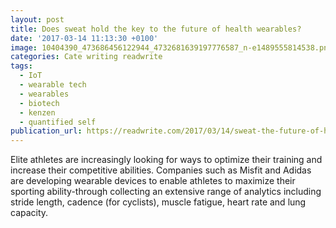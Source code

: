 ```yaml
---
layout: post
title: Does sweat hold the key to the future of health wearables?
date: '2017-03-14 11:13:30 +0100'
image: 10404390_473686456122944_4732681639197776587_n-e1489555814538.png
categories: Cate writing readwrite
tags:
  - IoT
  - wearable tech
  - wearables
  - biotech
  - kenzen
  - quantified self
publication_url: https://readwrite.com/2017/03/14/sweat-the-future-of-health-wearables-hl1/
---
```


Elite athletes are increasingly looking for ways to optimize their training and increase their competitive abilities.  Companies such as Misfit and Adidas are developing wearable devices to enable athletes to maximize their sporting ability-through collecting an extensive range of analytics including stride length, cadence (for cyclists), muscle fatigue, heart rate and lung capacity.

